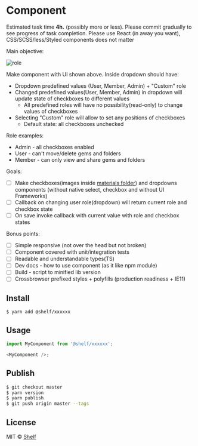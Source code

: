 # Component

Estimated task time **4h.** (possibly more or less). Please commit gradually to see progress of task completion.
Please use React (in away you want), CSS/SCSS/less/Styled components does not matter

Main objective:

![role](materials/role-module.png)

Make component with UI shown above. Inside dropdown should have:

- Dropdown predefined values (User, Member, Admin) + "Custom" role
- Changed predefined values(User, Member, Admin) in dropdown will update state of checkboxes to different values
  - All predefined roles will have no possibility(read-only) to change values of checkboxes
- Selecting "Custom" role will allow to set any positions of checkboxes
  - Default state: all checkboxes unchecked

Role examples:

- Admin - all checkboxes enabled
- User - can't move/delete gems and folders
- Member - can only view and share gems and folders

Goals:

- [ ] Make checkboxes(images inside [materials folder](/materials)) and dropdowns components (without native select, checkbox and without UI Frameworks)
- [ ] Callback on changing user role(dropdown) will return current role and checkbox state
- [ ] On save invoke callback with current value with role and checkbox states

Bonus points:

- [ ] Simple responsive (not over the head but not broken)
- [ ] Component covered with unit/integration tests
- [ ] Readable and understandable types(TS)
- [ ] Dev docs - how to use component (as it like npm module)
- [ ] Build - script to minified lib version
- [ ] Crossbrowser prefixed styles + polyfills (production readiness + IE11)

## Install

```
$ yarn add @shelf/xxxxxx
```

## Usage

```js
import MyComponent from '@shelf/xxxxxx';

<MyComponent />;
```

## Publish

```sh
$ git checkout master
$ yarn version
$ yarn publish
$ git push origin master --tags
```

## License

MIT © [Shelf](https://shelf.io)
